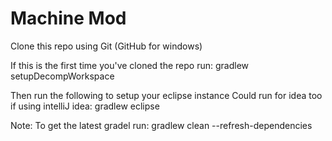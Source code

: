 Machine Mod
==========


Clone this repo using Git (GitHub for windows)

If this is the first time you've cloned the repo run:
gradlew setupDecompWorkspace

Then run the following to setup your eclipse instance Could run for idea too if using  intelliJ idea: 
gradlew eclipse 


Note: To get the latest gradel run:
gradlew clean --refresh-dependencies
